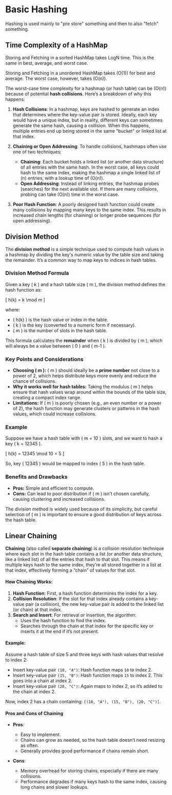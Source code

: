 # Basic Hashing

Hashing is used mainly to "pre store" something and then to also "fetch" something. 

## Time Complexity of a HashMap

Storing and Fetching in a sorted HashMap takes LogN time. This is the same in best, average, and worst case. 

Storing and Fetching in a unordered HashMap takes \(O(1)\) for best and average. The worst case, however, takes \(O(n)\). 

The worst-case time complexity for a hashmap (or hash table) can be \(O(n)\) because of potential **hash collisions**. Here’s a breakdown of why this happens:

1. **Hash Collisions**: In a hashmap, keys are hashed to generate an index that determines where the key-value pair is stored. Ideally, each key would have a unique index, but in reality, different keys can sometimes generate the same hash, causing a collision. When this happens, multiple entries end up being stored in the same "bucket" or linked list at that index.

2. **Chaining or Open Addressing**: To handle collisions, hashmaps often use one of two techniques:
   - **Chaining**: Each bucket holds a linked list (or another data structure) of all entries with the same hash. In the worst case, all keys could hash to the same index, making the hashmap a single linked list of \(n\) entries, with a lookup time of \(O(n)\).
   - **Open Addressing**: Instead of linking entries, the hashmap probes (searches) for the next available slot. If there are many collisions, probing can take \(O(n)\) time in the worst case.

3. **Poor Hash Function**: A poorly designed hash function could create many collisions by mapping many keys to the same index. This results in increased chain lengths (for chaining) or longer probe sequences (for open addressing).

## Division Method
The **division method** is a simple technique used to compute hash values in a hashmap by dividing the key's numeric value by the table size and taking the remainder. It’s a common way to map keys to indices in hash tables.

### Division Method Formula
Given a key \( k \) and a hash table size \( m \), the division method defines the hash function as:

\[
h(k) = k \mod m
\]

where:
- \( h(k) \) is the hash value or index in the table.
- \( k \) is the key (converted to a numeric form if necessary).
- \( m \) is the number of slots in the hash table.

This formula calculates the **remainder** when \( k \) is divided by \( m \), which will always be a value between \( 0 \) and \( m-1 \).

### Key Points and Considerations
- **Choosing \( m \):** \( m \) should ideally be a **prime number** not close to a power of 2, which helps distribute keys more evenly and reduce the chance of collisions.
- **Why it works well for hash tables:** Taking the modulus \( m \) helps ensure that hash values wrap around within the bounds of the table size, creating a compact index range.
- **Limitations:** If \( m \) is poorly chosen (e.g., an even number or a power of 2), the hash function may generate clusters or patterns in the hash values, which could increase collisions.

### Example
Suppose we have a hash table with \( m = 10 \) slots, and we want to hash a key \( k = 12345 \).

\[
h(k) = 12345 \mod 10 = 5
\]

So, key \( 12345 \) would be mapped to index \( 5 \) in the hash table.

### Benefits and Drawbacks
- **Pros:** Simple and efficient to compute.
- **Cons:** Can lead to poor distribution if \( m \) isn’t chosen carefully, causing clustering and increased collisions.

The division method is widely used because of its simplicity, but careful selection of \( m \) is important to ensure a good distribution of keys across the hash table.

## Linear Chaining

**Chaining** (also called **separate chaining**) is a collision resolution technique where each slot in the hash table contains a list (or another data structure, like a linked list) of all the entries that hash to that slot. This means if multiple keys hash to the same index, they’re all stored together in a list at that index, effectively forming a “chain” of values for that slot.

#### How Chaining Works:
1. **Hash Function**: First, a hash function determines the index for a key.
2. **Collision Resolution**: If the slot for that index already contains a key-value pair (a collision), the new key-value pair is added to the linked list (or chain) at that index.
3. **Search and Insert**: For retrieval or insertion, the algorithm:
   - Uses the hash function to find the index.
   - Searches through the chain at that index for the specific key or inserts it at the end if it’s not present.

#### Example:
Assume a hash table of size 5 and three keys with hash values that resolve to index 2:
- Insert key-value pair `(10, "A")`: Hash function maps `10` to index 2.
- Insert key-value pair `(15, "B")`: Hash function maps `15` to index 2. This goes into a chain at index 2.
- Insert key-value pair `(20, "C")`: Again maps to index 2, so it’s added to the chain at index 2.

Now, index 2 has a chain containing: `[(10, "A"), (15, "B"), (20, "C")]`.

#### Pros and Cons of Chaining
- **Pros**:
  - Easy to implement.
  - Chains can grow as needed, so the hash table doesn’t need resizing as often.
  - Generally provides good performance if chains remain short.
  
- **Cons**:
  - Memory overhead for storing chains, especially if there are many collisions.
  - Performance degrades if many keys hash to the same index, causing long chains and slower lookups.
